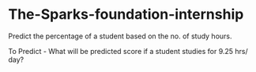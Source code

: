 # The-Sparks-foundation-internship
Predict the percentage of a student based on the no. of study hours.

To Predict - What will be predicted score if a student studies for 9.25 hrs/ day?
